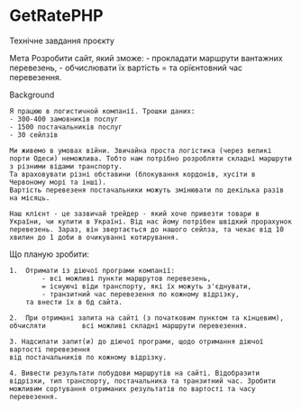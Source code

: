 # GetRatePHP
 
Технічне завдання проєкту

Мета 
    Розробити сайт, який зможе: 
    - прокладати маршрути вантажних перевезень, 
    - обчислювати їх вартість 
    = та орїєнтовний час перевезення. 

Background

    Я працюю в логистичной компанії. Трошки даних:
    - 300-400 замовників послуг
    - 1500 постачальників послуг
    - 30 сейлзів

    Ми живемо в умовах війни. Звичайна проста логістика (через великі порти Одеси) неможлива. Тобто нам потрібно розробляти складні маршрути з різними відами транспорту.
    Та враховувати різні обставини (блокування кордонів, хусіти в Червоному морі та інші).
    Вартість перевезеня постачальники можуть змінювати по декілька разів на місяць.

    Наш клієнт - це зазвичай трейдер - який хоче привезти товари в України, чи купити в Україні. Від нас йому потрібен швідкий прорахунок перевезень. Зараз, він звертається до нашого сейлза, та чекає від 10 хвилин до 1 доби в очикуванні котирування.

Що планую зробити:

    1.  Отримати із діючої програми компанії:
            - всі можливі пункти маршрутов перевезень,
            = існуючі віди транспорту, які їх можуть з'єднувати,
            - транзитний час перевезення по кожному відрізку,
        та внести їх в бд сайта.

    2.  При отримані запита на сайті (з початковим пунктом та кінцевим), обчисляти         всі можливі складні маршрути перевезення.

    3. Надсилати запит(и) до діючої програми, щодо отримання діючої вартості перевезення
    від постачальників по кожному відрізку.

    4. Вивести результати побудови маршрутів на сайті. Відобразити відрізки, тип транспорту, постачальника та транзитний час. Зробити можливим сортування отриманих результатів по вартості та часу перевезення.


